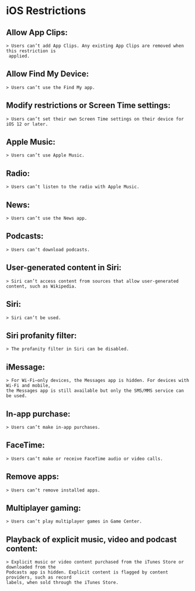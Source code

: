 # iOS Restrictions

## Allow App Clips:

    > Users can’t add App Clips. Any existing App Clips are removed when this restriction is
     applied.

## Allow Find My Device:

    > Users can’t use the Find My app.

## Modify restrictions or Screen Time settings:

    > Users can’t set their own Screen Time settings on their device for iOS 12 or later.

## Apple Music:

    > Users can’t use Apple Music.

## Radio:

    > Users can’t listen to the radio with Apple Music.

## News:

    > Users can’t use the News app.

## Podcasts:

    > Users can’t download podcasts.

## User-generated content in Siri:

    > Siri can’t access content from sources that allow user-generated content, such as Wikipedia.

## Siri:

    > Siri can’t be used.

## Siri profanity filter:

    > The profanity filter in Siri can be disabled.

## iMessage:

    > For Wi-Fi–only devices, the Messages app is hidden. For devices with Wi-Fi and mobile,
    the Messages app is still available but only the SMS/MMS service can be used.

## In-app purchase:

    > Users can’t make in-app purchases.

## FaceTime:

    > Users can’t make or receive FaceTime audio or video calls.

## Remove apps:

    > Users can’t remove installed apps.

## Multiplayer gaming:

    > Users can’t play multiplayer games in Game Center.

## Playback of explicit music, video and podcast content:

    > Explicit music or video content purchased from the iTunes Store or downloaded from the
    Podcasts app is hidden. Explicit content is flagged by content providers, such as record
    labels, when sold through the iTunes Store.
